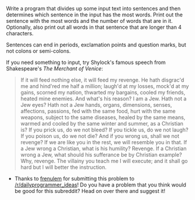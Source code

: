 <div class="md"><p>Write a program that divides up some input text into sentences and then determines which sentence in the input has the most words. Print out the sentence with the most words and the number of words that are in it. Optionally, also print out all words in that sentence that are longer than 4 characters. </p>
<p>Sentences can end in periods, exclamation points and question marks, but not colons or semi-colons.</p>
<p>If you need something to input, try Shylock's famous speech from Shakespeare's <em>The Merchant of Venice</em>:</p>
<blockquote>
<p>If it will feed nothing else, it will
feed my revenge. He hath disgrac'd me and hind'red me half a
million; laugh'd at my losses, mock'd at my gains, scorned my
nation, thwarted my bargains, cooled my friends, heated mine
enemies. And what's his reason? I am a Jew. Hath not a Jew eyes?
Hath not a Jew hands, organs, dimensions, senses, affections,
passions, fed with the same food, hurt with the same weapons,
subject to the same diseases, healed by the same means, warmed
and cooled by the same winter and summer, as a Christian is? If
you prick us, do we not bleed? If you tickle us, do we not laugh?
If you poison us, do we not die? And if you wrong us, shall we
not revenge? If we are like you in the rest, we will resemble you
in that. If a Jew wrong a Christian, what is his humility?
Revenge. If a Christian wrong a Jew, what should his sufferance
be by Christian example? Why, revenge. The villainy you teach me
I will execute; and it shall go hard but I will better the
instruction.</p>
</blockquote>
<ul>
<li>Thanks to <a href="http://www.reddit.com/user/frenulem">frenulem</a> for submitting this problem to <a href="/r/dailyprogrammer_ideas">/r/dailyprogrammer_ideas</a>! Do you have a problem that you think would be good for this subreddit? Head on over there and suggest it!</li>
</ul>
</div>
